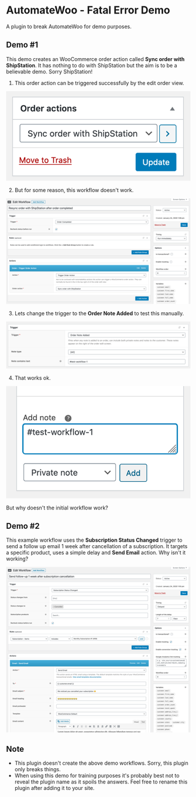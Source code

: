 # AutomateWoo - Fatal Error Demo
A plugin to break AutomateWoo for demo purposes.

## Demo #1

This demo creates an WooCommerce order action called **Sync order with ShipStation**. 
It has nothing to do with ShipStation but the aim is to be a believable demo. Sorry ShipStation!  

1. This order action can be triggered successfully by the edit order view.

![Order edit view](readme-img/1-order-actions.png)

2. But for some reason, this workflow doesn't work.

![Example workflow](readme-img/1-workflow-not-working.png)

3. Lets change the trigger to the **Order Note Added** to test this manually.
  
![Order Note Trigger](readme-img/1-order-note-test.png)

4. That works ok.

![Order Note Trigger](readme-img/1-add-note.png)

But why doesn't the initial workflow work?

## Demo #2

This example workflow uses the **Subscription Status Changed** trigger to send a follow up email 1 week after cancellation of a subscription. 
It targets a specific product, uses a simple delay and **Send Email** action. Why isn't it working?

![Example workflow #2](readme-img/2-example-workflow.png)

## Note
- This plugin doesn't create the above demo workflows. Sorry, this plugin only breaks things.
- When using this demo for training purposes it's probably best not to reveal the plugin name as it spoils the answers. Feel free to rename this plugin after adding it to your site. 
